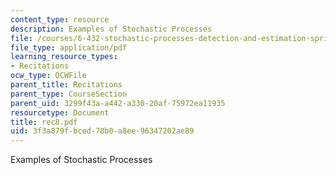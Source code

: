 ```yaml
---
content_type: resource
description: Examples of Stochastic Processes
file: /courses/6-432-stochastic-processes-detection-and-estimation-spring-2004/3f3a879fbced78b0a8ee96347202ae89_rec8.pdf
file_type: application/pdf
learning_resource_types:
- Recitations
ocw_type: OCWFile
parent_title: Recitations
parent_type: CourseSection
parent_uid: 3299f43a-a442-a330-20af-75972ea11935
resourcetype: Document
title: rec8.pdf
uid: 3f3a879f-bced-78b0-a8ee-96347202ae89
---
```

Examples of Stochastic Processes

